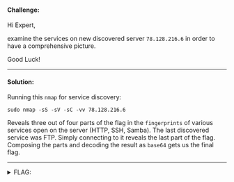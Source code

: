 #### Challenge:

Hi Expert,

examine the services on new discovered server `78.128.216.6` in order to have a comprehensive picture.

Good Luck!

---

#### Solution:

Running this `nmap` for service discovery:

```
sudo nmap -sS -sV -sC -vv 78.128.216.6
```

Reveals three out of four parts of the flag in the `fingerprints` of various services open on the server (HTTP, SSH, Samba). The last discovered service was FTP. Simply connecting to it reveals the last part of the flag. Composing the parts and decoding the result as `base64` gets us the final flag.

---

<details><summary>FLAG:</summary>

```
FLAG{Yrc7-W3qV-FMk2-49yW}
```

</details>
<br/>
